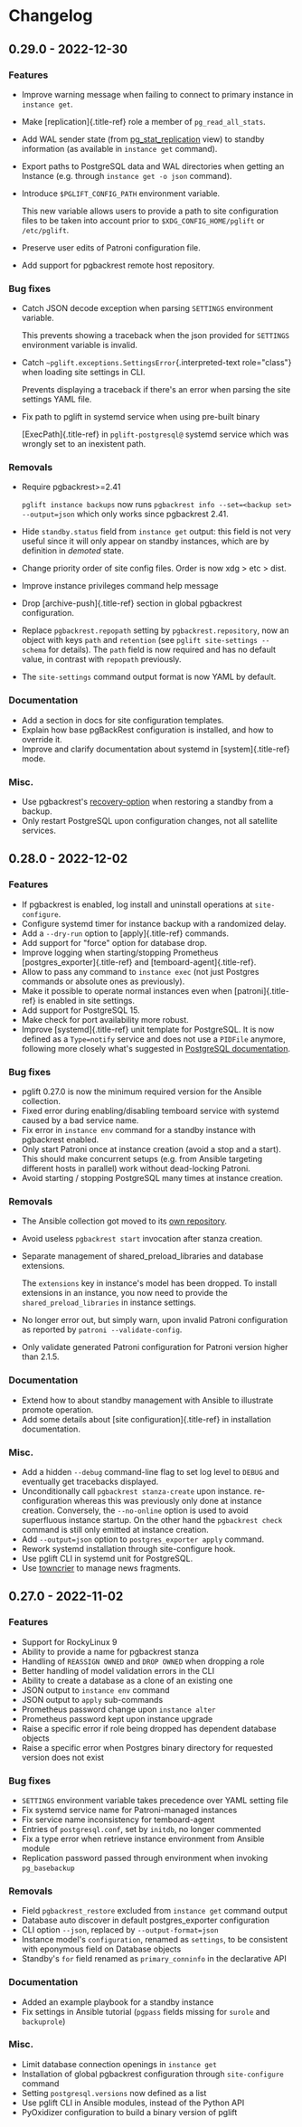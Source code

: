 Changelog
=========

0.29.0 - 2022-12-30
-------------------

### Features

-   Improve warning message when failing to connect to primary instance
    in `instance get`.

-   Make [replication]{.title-ref} role a member of `pg_read_all_stats`.

-   Add WAL sender state (from
    [pg\_stat\_replication](https://www.postgresql.org/docs/current/monitoring-stats.html#MONITORING-PG-STAT-REPLICATION-VIEW)
    view) to standby information (as available in `instance get`
    command).

-   Export paths to PostgreSQL data and WAL directories when getting an
    Instance (e.g. through `instance get -o json` command).

-   Introduce `$PGLIFT_CONFIG_PATH` environment variable.

    This new variable allows users to provide a path to site
    configuration files to be taken into account prior to
    `$XDG_CONFIG_HOME/pglift` or `/etc/pglift`.

-   Preserve user edits of Patroni configuration file.

-   Add support for pgbackrest remote host repository.

### Bug fixes

-   Catch JSON decode exception when parsing `SETTINGS` environment
    variable.

    This prevents showing a traceback when the json provided for
    `SETTINGS` environment variable is invalid.

-   Catch `~pglift.exceptions.SettingsError`{.interpreted-text
    role="class"} when loading site settings in CLI.

    Prevents displaying a traceback if there\'s an error when parsing
    the site settings YAML file.

-   Fix path to pglift in systemd service when using pre-built binary

    [ExecPath]{.title-ref} in `pglift-postgresql@` systemd service which
    was wrongly set to an inexistent path.

### Removals

-   Require pgbackrest\>=2.41

    `pglift instance backups` now runs
    `pgbackrest info --set=<backup set> --output=json` which only works
    since pgbackrest 2.41.

-   Hide `standby.status` field from `instance get` output: this field
    is not very useful since it will only appear on standby instances,
    which are by definition in *demoted* state.

-   Change priority order of site config files. Order is now xdg \>
    etc \> dist.

-   Improve instance privileges command help message

-   Drop [archive-push]{.title-ref} section in global pgbackrest
    configuration.

-   Replace `pgbackrest.repopath` setting by `pgbackrest.repository`,
    now an object with keys `path` and `retention` (see
    `pglift site-settings --schema` for details). The `path` field is
    now required and has no default value, in contrast with `repopath`
    previously.

-   The `site-settings` command output format is now YAML by default.

### Documentation

-   Add a section in docs for site configuration templates.
-   Explain how base pgBackRest configuration is installed, and how to
    override it.
-   Improve and clarify documentation about systemd in
    [system]{.title-ref} mode.

### Misc.

-   Use pgbackrest\'s
    [recovery-option](https://pgbackrest.org/configuration.html#section-restore/option-recovery-option)
    when restoring a standby from a backup.
-   Only restart PostgreSQL upon configuration changes, not all
    satellite services.

0.28.0 - 2022-12-02
-------------------

### Features

-   If pgbackrest is enabled, log install and uninstall operations at
    `site-configure`.
-   Configure systemd timer for instance backup with a randomized delay.
-   Add a `--dry-run` option to [apply]{.title-ref} commands.
-   Add support for \"force\" option for database drop.
-   Improve logging when starting/stopping Prometheus
    [postgres\_exporter]{.title-ref} and [temboard-agent]{.title-ref}.
-   Allow to pass any command to `instance exec` (not just Postgres
    commands or absolute ones as previously).
-   Make it possible to operate normal instances even when
    [patroni]{.title-ref} is enabled in site settings.
-   Add support for PostgreSQL 15.
-   Make check for port availability more robust.
-   Improve [systemd]{.title-ref} unit template for PostgreSQL. It is
    now defined as a `Type=notify` service and does not use a `PIDFile`
    anymore, following more closely what\'s suggested in [PostgreSQL
    documentation](https://www.postgresql.org/docs/current/server-start.html).

### Bug fixes

-   pglift 0.27.0 is now the minimum required version for the Ansible
    collection.
-   Fixed error during enabling/disabling temboard service with systemd
    caused by a bad service name.
-   Fix error in `instance env` command for a standby instance with
    pgbackrest enabled.
-   Only start Patroni once at instance creation (avoid a stop and a
    start). This should make concurrent setups (e.g. from Ansible
    targeting different hosts in parallel) work without dead-locking
    Patroni.
-   Avoid starting / stopping PostgreSQL many times at instance
    creation.

### Removals

-   The Ansible collection got moved to its [own
    repository](https://gitlab.com/dalibo/pglift-ansible).

-   Avoid useless `pgbackrest start` invocation after stanza creation.

-   Separate management of shared\_preload\_libraries and database
    extensions.

    The `extensions` key in instance\'s model has been dropped. To
    install extensions in an instance, you now need to provide the
    `shared_preload_libraries` in instance settings.

-   No longer error out, but simply warn, upon invalid Patroni
    configuration as reported by `patroni --validate-config`.

-   Only validate generated Patroni configuration for Patroni version
    higher than 2.1.5.

### Documentation

-   Extend how to about standby management with Ansible to illustrate
    promote operation.
-   Add some details about [site configuration]{.title-ref} in
    installation documentation.

### Misc.

-   Add a hidden `--debug` command-line flag to set log level to `DEBUG`
    and eventually get tracebacks displayed.
-   Unconditionally call `pgbackrest stanza-create` upon instance.
    re-configuration whereas this was previously only done at instance
    creation. Conversely, the `--no-online` option is used to avoid
    superfluous instance startup. On the other hand the
    `pgbackrest check` command is still only emitted at instance
    creation.
-   Add `--output=json` option to `postgres_exporter apply` command.
-   Rework systemd installation through site-configure hook.
-   Use pglift CLI in systemd unit for PostgreSQL.
-   Use [towncrier](https://towncrier.readthedocs.io/) to manage news
    fragments.

0.27.0 - 2022-11-02
-------------------

### Features

-   Support for RockyLinux 9
-   Ability to provide a name for pgbackrest stanza
-   Handling of `REASSIGN OWNED` and `DROP OWNED` when dropping a role
-   Better handling of model validation errors in the CLI
-   Ability to create a database as a clone of an existing one
-   JSON output to `instance env` command
-   JSON output to `apply` sub-commands
-   Prometheus password change upon `instance alter`
-   Prometheus password kept upon instance upgrade
-   Raise a specific error if role being dropped has dependent database
    objects
-   Raise a specific error when Postgres binary directory for requested
    version does not exist

### Bug fixes

-   `SETTINGS` environment variable takes precedence over YAML setting
    file
-   Fix systemd service name for Patroni-managed instances
-   Fix service name inconsistency for temboard-agent
-   Entries of `postgresql.conf`, set by `initdb`, no longer commented
-   Fix a type error when retrieve instance environment from Ansible
    module
-   Replication password passed through environment when invoking
    `pg_basebackup`

### Removals

-   Field `pgbackrest_restore` excluded from `instance get` command
    output
-   Database auto discover in default postgres\_exporter configuration
-   CLI option `--json`, replaced by `--output-format=json`
-   Instance model\'s `configuration`, renamed as `settings`, to be
    consistent with eponymous field on Database objects
-   Standby\'s `for` field renamed as `primary_conninfo` in the
    declarative API

### Documentation

-   Added an example playbook for a standby instance
-   Fix settings in Ansible tutorial (`pgpass` fields missing for
    `surole` and `backuprole`)

### Misc.

-   Limit database connection openings in `instance get`
-   Installation of global pgbackrest configuration through
    `site-configure` command
-   Setting `postgresql.versions` now defined as a list
-   Use pglift CLI in Ansible modules, instead of the Python API
-   PyOxidizer configuration to build a binary version of pglift
